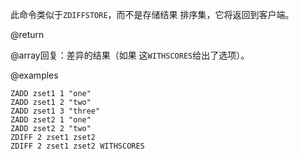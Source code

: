 此命令类似于`ZDIFFSTORE`，而不是存储结果
排序集，它将返回到客户端。

@return

@array回复：差异的结果（如果
这`WITHSCORES`给出了选项）。

@examples

```cli
ZADD zset1 1 "one"
ZADD zset1 2 "two"
ZADD zset1 3 "three"
ZADD zset2 1 "one"
ZADD zset2 2 "two"
ZDIFF 2 zset1 zset2
ZDIFF 2 zset1 zset2 WITHSCORES
```
